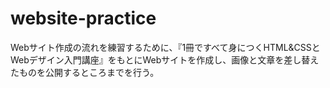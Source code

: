 # website-practice
Webサイト作成の流れを練習するために、『1冊ですべて身につくHTML&amp;CSSとWebデザイン入門講座』をもとにWebサイトを作成し、画像と文章を差し替えたものを公開するところまでを行う。

